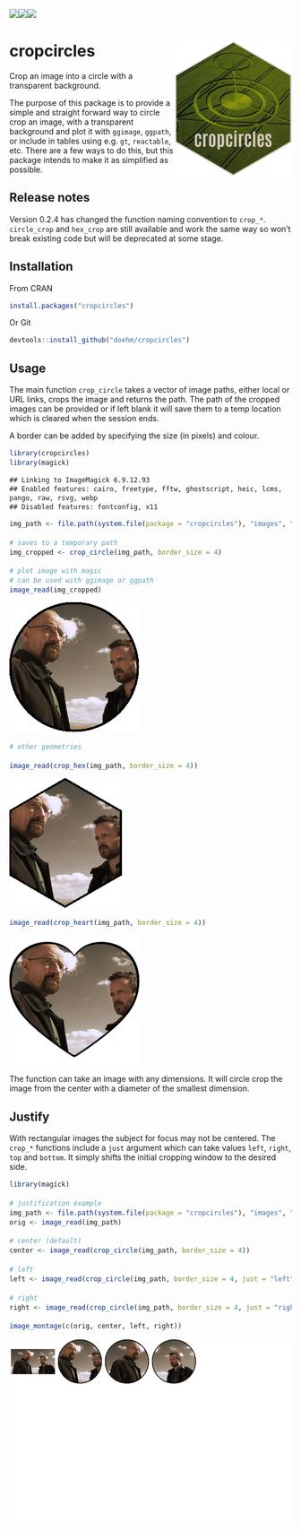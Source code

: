 
<img src='https://cranlogs.r-pkg.org/badges/cropcircles'/><img src='https://cranlogs.r-pkg.org/badges/grand-total/cropcircles'/><img src='https://www.r-pkg.org/badges/version/cropcircles'/>

# cropcircles <img src='dev/images/hex.png' align="right" height="240" />

Crop an image into a circle with a transparent background.

The purpose of this package is to provide a simple and straight forward
way to circle crop an image, with a transparent background and plot it
with `ggimage`, `ggpath`, or include in tables using e.g. `gt`,
`reactable`, etc. There are a few ways to do this, but this package
intends to make it as simplified as possible.

## Release notes

Version 0.2.4 has changed the function naming convention to `crop_*`.
`circle_crop` and `hex_crop` are still available and work the same way
so won’t break existing code but will be deprecated at some stage.

## Installation

From CRAN

``` r
install.packages("cropcircles")
```

Or Git

``` r
devtools::install_github("doehm/cropcircles")
```

## Usage

The main function `crop_circle` takes a vector of image paths, either
local or URL links, crops the image and returns the path. The path of
the cropped images can be provided or if left blank it will save them to
a temp location which is cleared when the session ends.

A border can be added by specifying the size (in pixels) and colour.

``` r
library(cropcircles)
library(magick)
```

    ## Linking to ImageMagick 6.9.12.93
    ## Enabled features: cairo, freetype, fftw, ghostscript, heic, lcms, pango, raw, rsvg, webp
    ## Disabled features: fontconfig, x11

``` r
img_path <- file.path(system.file(package = "cropcircles"), "images", "walter-jesse.png")

# saves to a temporary path
img_cropped <- crop_circle(img_path, border_size = 4)

# plot image with magic
# can be used with ggimage or ggpath
image_read(img_cropped)
```

<img src="README_files/figure-gfm/unnamed-chunk-4-1.png" width="232" />

``` r
# other geometries

image_read(crop_hex(img_path, border_size = 4))
```

<img src="README_files/figure-gfm/unnamed-chunk-4-2.png" width="201" />

``` r
image_read(crop_heart(img_path, border_size = 4))
```

<img src="README_files/figure-gfm/unnamed-chunk-4-3.png" width="232" />

<!-- <img src='dev/images/bb.png' align="center"/> -->

The function can take an image with any dimensions. It will circle crop
the image from the center with a diameter of the smallest dimension.

## Justify

With rectangular images the subject for focus may not be centered. The
`crop_*` functions include a `just` argument which can take values
`left`, `right`, `top` and `bottom`. It simply shifts the initial
cropping window to the desired side.

``` r
library(magick)

# justification example
img_path <- file.path(system.file(package = "cropcircles"), "images", "walter-jesse.png")
orig <- image_read(img_path)

# center (default)
center <- image_read(crop_circle(img_path, border_size = 4))

# left
left <- image_read(crop_circle(img_path, border_size = 4, just = "left"))

# right
right <- image_read(crop_circle(img_path, border_size = 4, just = "right"))

image_montage(c(orig, center, left, right))
```

<img src="README_files/figure-gfm/unnamed-chunk-5-1.png" width="768" />

